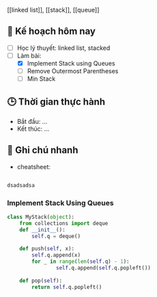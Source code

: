 [[linked list]], [[stack]], [[queue]]

## 🎯 Kế hoạch hôm nay
- [ ] Học lý thuyết: linked list, stacked
- [ ] Làm bài:
  - [x] Implement Stack using Queues
  - [ ] Remove Outermost Parentheses
  - [ ] Min Stack

## 🕒 Thời gian thực hành
- Bắt đầu: ...
- Kết thúc: ...

## 🧠 Ghi chú nhanh
- cheatsheet:
```python

dsadsadsa
```

### Implement Stack Using Queues

```python
class MyStack(object):
	from collections import deque
	def __init__():
		self.q = deque()
	
	def push(self, x):
		self.q.append(x)
		for _ in range(len(self.q) - 1):
				self.q.append(self.q.popleft())
	
	def pop(self):
		return self.q.popleft()
```